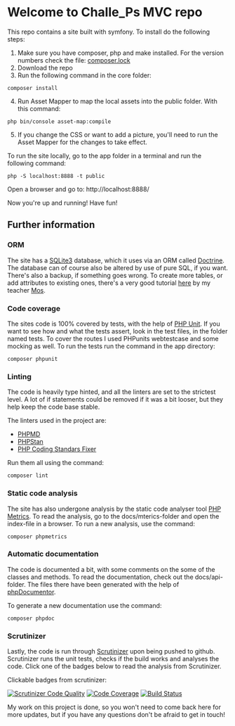 # Welcome to Challe_Ps MVC repo

This repo contains a site built with symfony.
To install do the following steps:
1. Make sure you have composer, php and make installed. For the version numbers check the file: [composer.lock](composer.lock)
2. Download the repo
3. Run the following command in the core folder:
<pre><code>composer install</code></pre>

4. Run Asset Mapper to map the local assets into the public folder. With this command:
<pre><code>php bin/console asset-map:compile</code></pre>

5. If you change the CSS or want to add a picture, you'll need to run the Asset Mapper for the changes to take effect. 

To run the site locally, go to the app folder in a terminal and run the following command:

    php -S localhost:8888 -t public

Open a browser and go to: http://localhost:8888/

Now you're up and running! Have fun!

## Further information
### ORM
The site has a [SQLite3](https://www.sqlite.org/) database, which it uses via an ORM called [Doctrine](https://www.doctrine-project.org/). The database can of course also be altered by use of pure SQL, if you want. There's also a backup, if something goes wrong. To create more tables, or add attributes to existing ones, there's a very good tutorial [here](https://github.com/dbwebb-se/mvc/tree/main/example/symfony-doctrine) by my teacher [Mos](https://github.com/mosbth).

### Code coverage
The sites code is 100% covered by tests, with the help of [PHP Unit](https://phpunit.de/index.html). If you want to see how and what the tests assert, look in the test files, in the folder named tests. To cover the routes I used PHPunits webtestcase and some mocking as well.
To run the tests run the command in the app directory:

    composer phpunit

### Linting
The code is heavily type hinted, and all the linters are set to the strictest level. 
A lot of if statements could be removed if it was a bit looser, but they help keep the code base
stable.

The linters used in the project are: 
* [PHPMD](https://phpmd.org/)
* [PHPStan](https://phpstan.org/)
* [PHP Coding Standars Fixer](https://github.com/PHP-CS-Fixer/PHP-CS-Fixer)

Run them all using the command:

    composer lint

### Static code analysis
The site has also undergone analysis by the static code analyser tool [PHP Metrics](https://phpmetrics.org/). To read the analysis, go to the docs/mterics-folder and open the index-file in a browser. To run a new analysis, use the command:

    composer phpmetrics

### Automatic documentation
The code is documented a bit, with some comments on the some of the classes and methods. To read the documentation, check out the docs/api-folder. The files there have been generated with the help of [phpDocumentor](https://www.phpdoc.org/).

To generate a new documentation use the command:

    composer phpdoc

### Scrutinizer
Lastly, the code is run through [Scrutinizer](https://scrutinizer-ci.com/) upon being pushed to github. Scrutinizer runs the unit tests, checks if the build works and analyses the code. Click one of the badges below to read the analysis from Scrutinizer.

Clickable badges from scrutinizer:

[![Scrutinizer Code Quality](https://scrutinizer-ci.com/g/Challe-P/mvc/badges/quality-score.png?b=main)](https://scrutinizer-ci.com/g/Challe-P/mvc/?branch=main)
[![Code Coverage](https://scrutinizer-ci.com/g/Challe-P/mvc/badges/coverage.png?b=main)](https://scrutinizer-ci.com/g/Challe-P/mvc/?branch=main)
[![Build Status](https://scrutinizer-ci.com/g/Challe-P/mvc/badges/build.png?b=main)](https://scrutinizer-ci.com/g/Challe-P/mvc/build-status/main)

My work on this project is done, so you won't need to come back here for more updates, but if you have any questions don't be afraid to get in touch!
